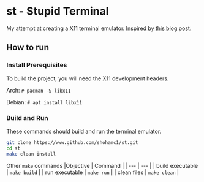 # st - Stupid Terminal

My attempt at creating a X11 terminal emulator.
[Inspired by this blog post.](https://www.uninformativ.de/blog/postings/2018-02-24/0/POSTING-en.html)

## How to run

### Install Prerequisites

To build the project, you will need the X11 development headers.

Arch: `# pacman -S libx11`

Debian: `# apt install libx11`

### Build and Run

These commands should build and run the terminal emulator.

```bash
git clone https://www.github.com/shohamc1/st.git
cd st
make clean install
```

Other `make` commands
|Objective | Command |
| --- | --- |
| build executable | `make build` |
| run executable | `make run` |
| clean files | `make clean` |

